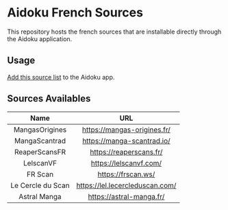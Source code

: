 # Aidoku French Sources

This repository hosts the french sources that are installable directly through the Aidoku application.

## Usage

[Add this source list](https://aidoku.app/add-source-list/?url=https://raw.githubusercontent.com/Moomooo95/aidoku-french-sources/gh-pages/) to the Aidoku app.

## Sources Availables

|       Name        |               URL               |
| :---------------: | :-----------------------------: |
| MangasOrigines    | https://mangas-origines.fr/     |
| MangaScantrad     | https://manga-scantrad.io/      |
| ReaperScansFR     | https://reaperscans.fr/         |
| LelscanVF         | https://lelscanvf.com/          |
| FR Scan           | https://frscan.ws/              |
| Le Cercle du Scan | https://lel.lecercleduscan.com/ |
| Astral Manga      | https://astral-manga.fr/        |

